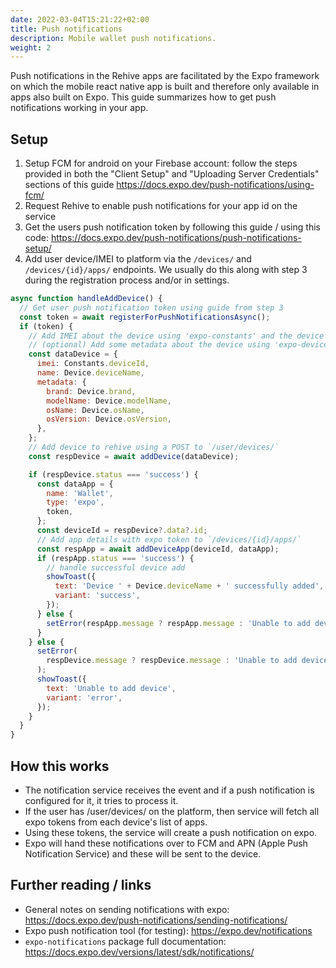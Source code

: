 ```yaml
---
date: 2022-03-04T15:21:22+02:00
title: Push notifications
description: Mobile wallet push notifications.
weight: 2
---
```


Push notifications in the Rehive apps are facilitated by the Expo framework on which the mobile react native app is built and therefore only available in apps also built on Expo. This guide summarizes how to get push notifications working in your app.

## Setup

1. Setup FCM for android on your Firebase account: follow the steps provided in both the "Client Setup" and "Uploading Server Credentials" sections of this guide https://docs.expo.dev/push-notifications/using-fcm/
2. Request Rehive to enable push notifications for your app id on the service
3. Get the users push notification token by following this guide / using this code: https://docs.expo.dev/push-notifications/push-notifications-setup/
4. Add user device/IMEI to platform via the `/devices/` and `/devices/{id}/apps/` endpoints. We usually do this along with step 3 during the registration process and/or in settings.

```javascript
async function handleAddDevice() {
  // Get user push notification token using guide from step 3
  const token = await registerForPushNotificationsAsync();
  if (token) {
    // Add IMEI about the device using 'expo-constants' and the device name from 'expo-device' (this name could also be an input from the user)
    // (optional) Add some metadata about the device using 'expo-device'
    const dataDevice = {
      imei: Constants.deviceId,
      name: Device.deviceName,
      metadata: {
        brand: Device.brand,
        modelName: Device.modelName,
        osName: Device.osName,
        osVersion: Device.osVersion,
      },
    };
    // Add device to rehive using a POST to `/user/devices/`
    const respDevice = await addDevice(dataDevice);

    if (respDevice.status === 'success') {
      const dataApp = {
        name: 'Wallet',
        type: 'expo',
        token,
      };
      const deviceId = respDevice?.data?.id;
      // Add app details with expo token to `/devices/{id}/apps/`
      const respApp = await addDeviceApp(deviceId, dataApp);
      if (respApp.status === 'success') {
        // handle successful device add
        showToast({
          text: 'Device ' + Device.deviceName + ' successfully added',
          variant: 'success',
        });
      } else {
        setError(respApp.message ? respApp.message : 'Unable to add device');
      }
    } else {
      setError(
        respDevice.message ? respDevice.message : 'Unable to add device',
      );
      showToast({
        text: 'Unable to add device',
        variant: 'error',
      });
    }
  }
}
```

## How this works

- The notification service receives the event and if a push notification is configured for it, it tries to process it.
- If the user has /user/devices/ on the platform, then service will fetch all expo tokens from each device's list of apps.
- Using these tokens, the service will create a push notification on expo.
- Expo will hand these notifications over to FCM and APN (Apple Push Notification Service) and these will be sent to the device.

## Further reading / links

- General notes on sending notifications with expo: https://docs.expo.dev/push-notifications/sending-notifications/
- Expo push notification tool (for testing): https://expo.dev/notifications
- `expo-notifications` package full documentation: https://docs.expo.dev/versions/latest/sdk/notifications/
